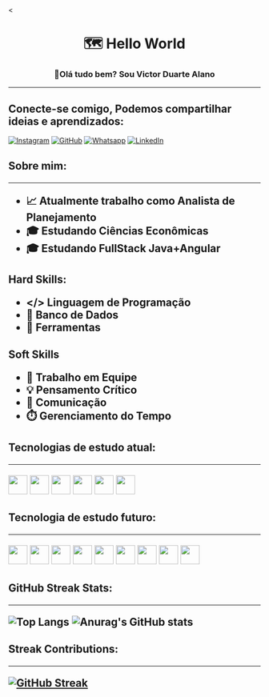<<h1 align="center">🗺️ Hello World </h1>
<h3 align="center">👋Olá tudo bem? Sou Victor Duarte Alano</h3>

------

## Conecte-se comigo, Podemos compartilhar ideias e aprendizados:

[![Instagram](https://img.shields.io/badge/Instagram-000?style=for-the-badge&logo=instagram)](https://www.instagram.com/vittu.a/)   [![GitHub](https://img.shields.io/badge/GitHub-000?style=for-the-badge&logo=github)](https://github.com/vittudev) [![Whatsapp](https://img.shields.io/badge/Whatsapp-000?style=for-the-badge&logo=Whatsapp)](https://api.whatsapp.com/qr/FZ6SV2IJIEYII1?autoload=1&app_absent=0) [![LinkedIn](https://img.shields.io/badge/LinkedIn-000?style=for-the-badge&logo=linkedin&logoColor=0E76A8)](https://www.linkedin.com/in/victor-alano-18297728b/)

<h2 align="left"> Sobre mim:

----------

- 📈 Atualmente trabalho como Analista de Planejamento 
- 🎓 Estudando Ciências Econômicas
- 🎓 Estudando FullStack Java+Angular

<h2 align="left"> Hard Skills:


- </> Linguagem de Programação
- 🧠 Banco de Dados
- 🔎 Ferramentas

<h2 align="left"> Soft Skills

- 💼 Trabalho em Equipe
- 💡 Pensamento Crítico
- 💬 Comunicação
- ⏱️ Gerenciamento do Tempo

<h2 align="left"> Tecnologias de estudo atual:

-----------

<img src="https://cdn.jsdelivr.net/gh/devicons/devicon/icons/javascript/javascript-plain.svg" width="38" height="38"/>
<img src="https://cdn.jsdelivr.net/gh/devicons/devicon/icons/python/python-original.svg" width="38" height="38"/>
<img src="https://cdn.jsdelivr.net/gh/devicons/devicon/icons/angularjs/angularjs-plain.svg" width="38" height="38"/>
<img src="https://cdn.jsdelivr.net/gh/devicons/devicon/icons/css3/css3-plain-wordmark.svg" width="38" height="38"/>
<img src="https://cdn.jsdelivr.net/gh/devicons/devicon/icons/gitlab/gitlab-original-wordmark.svg" width="38" height="38"/>
<img src="https://cdn.jsdelivr.net/gh/devicons/devicon/icons/html5/html5-plain-wordmark.svg" width="38" height="38"/>                    

<h2 align="left"> Tecnologia de estudo futuro:

-------

<img src="https://cdn.jsdelivr.net/gh/devicons/devicon/icons/typescript/typescript-plain.svg" width="38" height="38"/>
<img src="https://cdn.jsdelivr.net/gh/devicons/devicon/icons/php/php-plain.svg" width="38" height="38"/>
<img src="https://cdn.jsdelivr.net/gh/devicons/devicon/icons/swift/swift-original.svg" width="38" height="38"/>
<img src="https://cdn.jsdelivr.net/gh/devicons/devicon/icons/react/react-original-wordmark.svg" width="38" height="38"/>
<img src="https://cdn.jsdelivr.net/gh/devicons/devicon/icons/android/android-original-wordmark.svg" width="38" height="38"/>
<img src="https://cdn.jsdelivr.net/gh/devicons/devicon/icons/ruby/ruby-plain-wordmark.svg" width="38" height="38"/>
<img src="https://cdn.jsdelivr.net/gh/devicons/devicon/icons/docker/docker-plain-wordmark.svg" width="38" height="38"/>
<img src="https://cdn.jsdelivr.net/gh/devicons/devicon/icons/java/java-original-wordmark.svg" width="38" height="38"/>
<img src="https://cdn.jsdelivr.net/gh/devicons/devicon/icons/postgresql/postgresql-plain-wordmark.svg" width="38" height="38"/>
          
          
    

<h2 align="left"> GitHub Streak Stats:

-------

![Top Langs](https://github-readme-stats.vercel.app/api/top-langs/?username=vittudev&hide_progress=compact&theme=tokyonight)
![Anurag's GitHub stats](https://github-readme-stats.vercel.app/api?username=vittudev&show_icons=true&theme=tokyonight)  

<h2 align="left"> Streak Contributions:

------

[![GitHub Streak](https://streak-stats.demolab.com/?user=vittudev&theme=tokyonight)](https://git.io/streak-stats)

